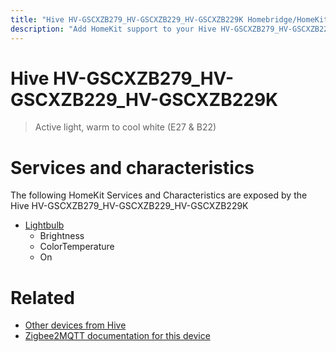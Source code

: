 ```yaml
---
title: "Hive HV-GSCXZB279_HV-GSCXZB229_HV-GSCXZB229K Homebridge/HomeKit integration"
description: "Add HomeKit support to your Hive HV-GSCXZB279_HV-GSCXZB229_HV-GSCXZB229K, using Homebridge, Zigbee2MQTT and homebridge-z2m."
---
```

<!---
This file has been GENERATED using src/docgen/docgen.ts
DO NOT EDIT THIS FILE MANUALLY!
-->
# Hive HV-GSCXZB279_HV-GSCXZB229_HV-GSCXZB229K
> Active light, warm to cool white (E27 & B22)


# Services and characteristics
The following HomeKit Services and Characteristics are exposed by
the Hive HV-GSCXZB279_HV-GSCXZB229_HV-GSCXZB229K

* [Lightbulb](../../light.md)
  * Brightness
  * ColorTemperature
  * On


# Related
* [Other devices from Hive](../index.md#hive)
* [Zigbee2MQTT documentation for this device](https://www.zigbee2mqtt.io/devices/HV-GSCXZB279_HV-GSCXZB229_HV-GSCXZB229K.html)
